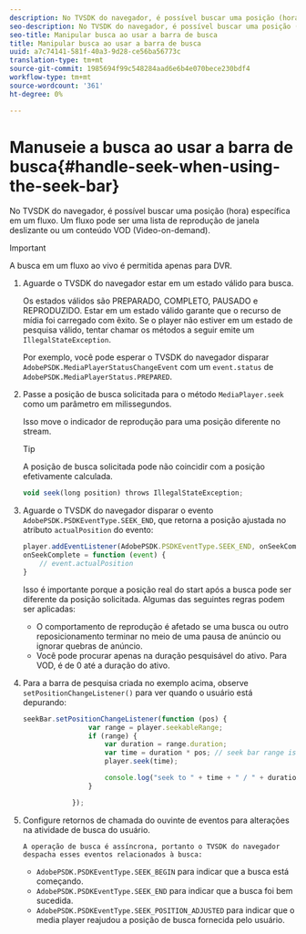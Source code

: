 ```yaml
---
description: No TVSDK do navegador, é possível buscar uma posição (hora) específica em um fluxo. Um fluxo pode ser uma lista de reprodução de janela deslizante ou um conteúdo VOD (Video-on-demand).
seo-description: No TVSDK do navegador, é possível buscar uma posição (hora) específica em um fluxo. Um fluxo pode ser uma lista de reprodução de janela deslizante ou um conteúdo VOD (Video-on-demand).
seo-title: Manipular busca ao usar a barra de busca
title: Manipular busca ao usar a barra de busca
uuid: a7c74141-581f-40a3-9d28-ce56ba56773c
translation-type: tm+mt
source-git-commit: 1985694f99c548284aad6e6b4e070bece230bdf4
workflow-type: tm+mt
source-wordcount: '361'
ht-degree: 0%

---
```



# Manuseie a busca ao usar a barra de busca{#handle-seek-when-using-the-seek-bar}

No TVSDK do navegador, é possível buscar uma posição (hora) específica em um fluxo. Um fluxo pode ser uma lista de reprodução de janela deslizante ou um conteúdo VOD (Video-on-demand).

>[!IMPORTANT]
>
>A busca em um fluxo ao vivo é permitida apenas para DVR.

1. Aguarde o TVSDK do navegador estar em um estado válido para busca.

   Os estados válidos são PREPARADO, COMPLETO, PAUSADO e REPRODUZIDO. Estar em um estado válido garante que o recurso de mídia foi carregado com êxito. Se o player não estiver em um estado de pesquisa válido, tentar chamar os métodos a seguir emite um `IllegalStateException`.

   Por exemplo, você pode esperar o TVSDK do navegador disparar `AdobePSDK.MediaPlayerStatusChangeEvent` com um `event.status` de `AdobePSDK.MediaPlayerStatus.PREPARED`.

1. Passe a posição de busca solicitada para o método `MediaPlayer.seek` como um parâmetro em milissegundos.

   Isso move o indicador de reprodução para uma posição diferente no stream.

   >[!TIP]
   >
   >A posição de busca solicitada pode não coincidir com a posição efetivamente calculada.

   ```js
   void seek(long position) throws IllegalStateException;
   ```

1. Aguarde o TVSDK do navegador disparar o evento `AdobePSDK.PSDKEventType.SEEK_END`, que retorna a posição ajustada no atributo `actualPosition` do evento:

   ```js
   player.addEventListener(AdobePSDK.PSDKEventType.SEEK_END, onSeekComplete); 
   onSeekComplete = function (event) {
       // event.actualPosition
   }
   ```

   Isso é importante porque a posição real do start após a busca pode ser diferente da posição solicitada. Algumas das seguintes regras podem ser aplicadas:

   * O comportamento de reprodução é afetado se uma busca ou outro reposicionamento terminar no meio de uma pausa de anúncio ou ignorar quebras de anúncio.
   * Você pode procurar apenas na duração pesquisável do ativo. Para VOD, é de 0 até a duração do ativo.

1. Para a barra de pesquisa criada no exemplo acima, observe `setPositionChangeListener()` para ver quando o usuário está depurando:

   ```js
   seekBar.setPositionChangeListener(function (pos) { 
                   var range = player.seekableRange; 
                   if (range) { 
                       var duration = range.duration; 
                       var time = duration * pos; // seek bar range is [0,1] 
                       player.seek(time); 
   
                       console.log("seek to " + time + " / " + duration); 
                   } 
   
               }); 
   ```

1. Configure retornos de chamada do ouvinte de eventos para alterações na atividade de busca do usuário.

       A operação de busca é assíncrona, portanto o TVSDK do navegador despacha esses eventos relacionados à busca:
   
   * `AdobePSDK.PSDKEventType.SEEK_BEGIN` para indicar que a busca está começando.
   * `AdobePSDK.PSDKEventType.SEEK_END` para indicar que a busca foi bem sucedida.
   * `AdobePSDK.PSDKEventType.SEEK_POSITION_ADJUSTED` para indicar que o media player reajudou a posição de busca fornecida pelo usuário.

